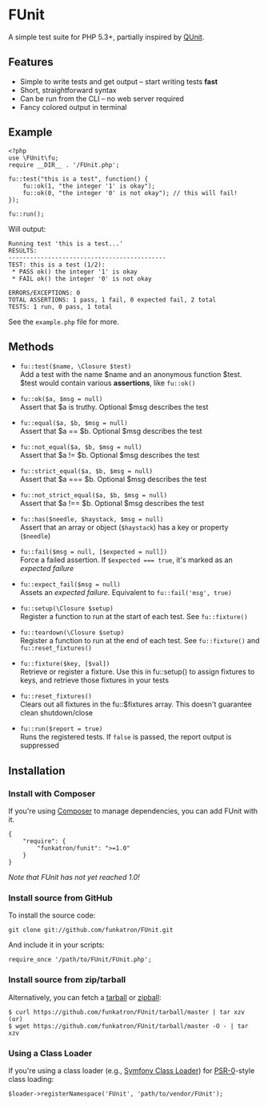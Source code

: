 # FUnit

A simple test suite for PHP 5.3+, partially inspired by [QUnit](http://docs.jquery.com/QUnit).

## Features

* Simple to write tests and get output – start writing tests **fast**
* Short, straightforward syntax
* Can be run from the CLI – no web server required
* Fancy colored output in terminal

## Example

	<?php
	use \FUnit\fu;
	require __DIR__ . '/FUnit.php';

	fu::test("this is a test", function() {
		fu::ok(1, "the integer '1' is okay");
		fu::ok(0, "the integer '0' is not okay"); // this will fail!
	});

	fu::run();

Will output:

	Running test 'this is a test...'
	RESULTS:
	--------------------------------------------
	TEST: this is a test (1/2):
	 * PASS ok() the integer '1' is okay
	 * FAIL ok() the integer '0' is not okay

	ERRORS/EXCEPTIONS: 0
	TOTAL ASSERTIONS: 1 pass, 1 fail, 0 expected fail, 2 total
	TESTS: 1 run, 0 pass, 1 total

See the `example.php` file for more.


## Methods

* `fu::test($name, \Closure $test)`    
  Add a test with the name $name and an anonymous function $test. $test would contain various **assertions**, like `fu::ok()`

* `fu::ok($a, $msg = null)`    
  Assert that $a is truthy. Optional $msg describes the test

* `fu::equal($a, $b, $msg = null)`    
  Assert that $a == $b. Optional $msg describes the test

* `fu::not_equal($a, $b, $msg = null)`    
  Assert that $a != $b. Optional $msg describes the test

* `fu::strict_equal($a, $b, $msg = null)`    
  Assert that $a === $b. Optional $msg describes the test

* `fu::not_strict_equal($a, $b, $msg = null)`    
  Assert that $a !== $b. Optional $msg describes the test

* `fu::has($needle, $haystack, $msg = null)`    
  Assert that an array or object (`$haystack`) has a key or property (`$needle`)

* `fu::fail($msg = null, [$expected = null])`    
  Force a failed assertion. If `$expected === true`, it's marked as an *expected failure*

* `fu::expect_fail($msg = null)`    
  Assets an *expected failure.* Equivalent to `fu::fail('msg', true)`

* `fu::setup(\Closure $setup)`    
  Register a function to run at the start of each test. See `fu::fixture()`

* `fu::teardown(\Closure $setup)`    
  Register a function to run at the end of each test. See `fu::fixture()` and `fu::reset_fixtures()`

* `fu::fixture($key, [$val])`    
  Retrieve or register a fixture. Use this in fu::setup() to assign fixtures to keys, and retrieve those fixtures in your tests

* `fu::reset_fixtures()`    
  Clears out all fixtures in the fu::$fixtures array. This doesn't guarantee clean shutdown/close

* `fu::run($report = true)`    
  Runs the registered tests. If `false` is passed, the report output is suppressed


## Installation
### Install with Composer
If you're using [Composer](https://github.com/composer/composer) to manage dependencies, you can add FUnit with it.

	{
		"require": {
			"funkatron/funit": ">=1.0"
		}
	}

*Note that FUnit has not yet reached 1.0!*

### Install source from GitHub
To install the source code:

	git clone git://github.com/funkatron/FUnit.git

And include it in your scripts:

	require_once '/path/to/FUnit/FUnit.php';

### Install source from zip/tarball
Alternatively, you can fetch a [tarball](https://github.com/funkatron/FUnit/tarball/master) or [zipball](https://github.com/funkatron/FUnit/zipball/master):

    $ curl https://github.com/funkatron/FUnit/tarball/master | tar xzv
    (or)
    $ wget https://github.com/funkatron/FUnit/tarball/master -O - | tar xzv

### Using a Class Loader
If you're using a class loader (e.g., [Symfony Class Loader](https://github.com/symfony/ClassLoader)) for [PSR-0](https://github.com/php-fig/fig-standards/blob/master/accepted/PSR-0.md)-style class loading:

	$loader->registerNamespace('FUnit', 'path/to/vendor/FUnit');
